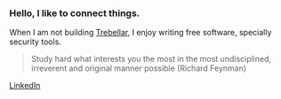 ### Hello, I like to connect things.

When I am not building [Trebellar](https://trebellar.com/), I enjoy writing free software, specially security tools.

> Study hard what interests you the most in the most undisciplined, irreverent and original manner possible (Richard Feynman)

[LinkedIn](https://es.linkedin.com/in/jesusprubio)
